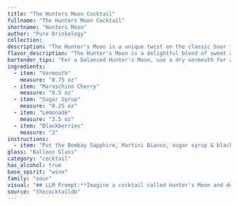 ```yaml
---
title: "The Hunters Moon Cocktail"
fullname: "The Hunters Moon Cocktail"
shortname: "Hunters Moon"
author: "Pure Drinkology"
collection:
description: "The Hunter's Moon is a unique twist on the classic Sour family, incorporating the fruitiness of blackberries and a touch of maraschino. Its origins are likely modern, blending elements of classic cocktails with contemporary flavor profiles. "
flavor_description: "The Hunter's Moon is a delightful blend of sweet and tart. The vermouth provides a subtle, herbal backbone, while the maraschino cherry adds a touch of playful sweetness.  Sugar syrup balances the tartness of lemonade, which forms the refreshing base.  The blackberries contribute a delicate fruitiness, creating a complex and enjoyable cocktail that's perfect for a cool autumn evening. "
bartender_tips: "For a balanced Hunter's Moon, use a dry vermouth for a crisp bite. Muddle the blackberries gently to release their flavor without making it too bitter.  Chill your lemonade thoroughly and use a good quality sugar syrup to ensure sweetness without cloying. Garnish with a fresh blackberry and a maraschino cherry for a beautiful presentation. "
ingredients:
  - item: "Vermouth"
    measure: "0.75 oz"
  - item: "Maraschino Cherry"
    measure: "0.5 oz"
  - item: "Sugar Syrup"
    measure: "0.25 oz"
  - item: "Lemonade"
    measure: "3.5 oz"
  - item: "Blackberries"
    measure: "2"
instructions:
  - item: "Put the Bombay Sapphire, Martini Bianco, sugar syrup & blackberries in a cocktail shaker with lots of ice and shake vigorously before pouring into a balloon glass, topping up with lemonade and garnishing with a wedge of orange."
glass: "Balloon Glass"
category: "cocktail"
has_alcohol: true
base_spirit: "wine"
family: "sour"
visual: "## LLM Prompt:**Imagine a cocktail called Hunter's Moon and describe its visual appearance. It's made with:*** **Vermouth:** A dry, herbal, and slightly bitter spirit. * **Maraschino Cherry:**  A bright red, slightly candied cherry.* **Sugar Syrup:** A clear, sweet syrup.* **Lemonade:**  A refreshing, bright yellow citrus drink.* **Blackberries:**  Dark purple, juicy berries.**Consider these factors:*** **Color:** What colors are present in the drink? Is it layered or mixed? * **Clarity:** Is it clear, cloudy, or layered with different textures? * **Texture:** Are there any garnishes or floating ingredients? * **Overall Impression:**  How does the visual appearance evoke the name Hunter's Moon?**Write a detailed description of the Hunter's Moon cocktail's visual appearance.** "
source: "thecocktaildb"
---
```


